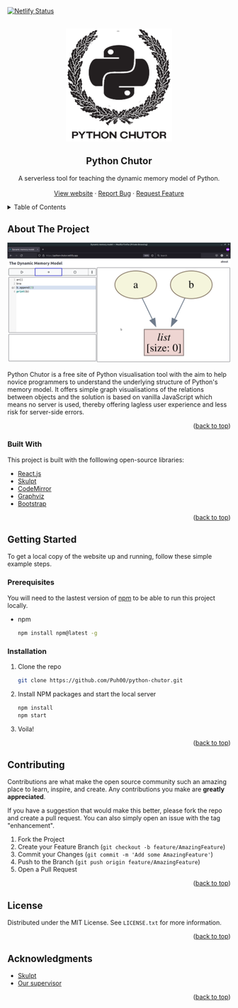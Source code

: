 <!-- CREDITS TO Best-README-Template for the template -->
<div id="top"></div>

<!-- PROJECT SHIELDS -->
<!--
*** I'm using markdown "reference style" links for readability.
*** Reference links are enclosed in brackets [ ] instead of parentheses ( ).
*** See the bottom of this document for the declaration of the reference variables
*** for contributors-url, forks-url, etc. This is an optional, concise syntax you may use.
*** https://www.markdownguide.org/basic-syntax/#reference-style-links
-->
[![Netlify Status][netlify-shield]][netlify-url]
<!-- TODO: add these once the repo is going public
[![Contributors][contributors-shield]][contributors-url]
[![Forks][forks-shield]][forks-url]
[![Stargazers][stars-shield]][stars-url]
[![Issues][issues-shield]][issues-url]
[![MIT License][license-shield]][license-url]
[![LinkedIn][linkedin-shield]][linkedin-url]
-->


<!-- PROJECT LOGO -->
<br />
<div align="center">
  <a href="https://github.com/Puh00/python-chutor">
    <img src="public/images/python-chutor-logo.png" alt="Logo" width="240" height="255">
  </a>

  <h2 align="center">Python Chutor</h2>

  <p align="center">
    A serverless tool for teaching the dynamic memory model of Python.
    <br />
    <br />
    <a href="https://python-chutor.netlify.app/">View website</a>
    ·
    <a href="https://github.com/Puh00/python-chutor/issues">Report Bug</a>
    ·
    <a href="https://github.com/Puh00/python-chutor/issues">Request Feature</a>
  </p>
</div>



<!-- TABLE OF CONTENTS -->
<details>
  <summary>Table of Contents</summary>
  <ol>
    <li>
      <a href="#about-the-project">About The Project</a>
      <ul>
        <li><a href="#built-with">Built With</a></li>
      </ul>
    </li>
    <li>
      <a href="#getting-started">Getting Started</a>
      <ul>
        <li><a href="#prerequisites">Prerequisites</a></li>
        <li><a href="#installation">Installation</a></li>
      </ul>
    </li>
    <li><a href="#contributing">Contributing</a></li>
    <li><a href="#license">License</a></li>
    <li><a href="#acknowledgments">Acknowledgments</a></li>
  </ol>
</details>


<!-- ABOUT THE PROJECT -->
## About The Project

[![Product Name Screen Shot][product-screenshot]](https://python-chutor.netlify.app/)

Python Chutor is a free site of Python visualisation tool with the aim to help novice programmers to understand the underlying structure of Python's memory model. It offers simple graph visualisations of the relations between objects and the solution is based on vanilla JavaScript which means no server is used, thereby offering lagless user experience and less risk for server-side errors.

<p align="right">(<a href="#top">back to top</a>)</p>



### Built With

This project is built with the folllowing open-source libraries:

* [React.js](https://reactjs.org/)
* [Skulpt](https://skulpt.org/)
* [CodeMirror](https://codemirror.net/)
* [Graphviz](https://graphviz.org/)
* [Bootstrap](https://getbootstrap.com)

<p align="right">(<a href="#top">back to top</a>)</p>



<!-- GETTING STARTED -->
## Getting Started

To get a local copy of the website up and running, follow these simple example steps.

### Prerequisites

You will need to the lastest version of [npm](https://www.npmjs.com/) to be able to run this project locally.
* npm
  ```sh
  npm install npm@latest -g
  ```

### Installation

1. Clone the repo
   ```sh
   git clone https://github.com/Puh00/python-chutor.git
   ```
2. Install NPM packages and start the local server
   ```sh
   npm install
   npm start
   ```
3. Voila!

<p align="right">(<a href="#top">back to top</a>)</p>


<!-- CONTRIBUTING -->
## Contributing

Contributions are what make the open source community such an amazing place to learn, inspire, and create. Any contributions you make are **greatly appreciated**.

If you have a suggestion that would make this better, please fork the repo and create a pull request. You can also simply open an issue with the tag "enhancement".

1. Fork the Project
2. Create your Feature Branch (`git checkout -b feature/AmazingFeature`)
3. Commit your Changes (`git commit -m 'Add some AmazingFeature'`)
4. Push to the Branch (`git push origin feature/AmazingFeature`)
5. Open a Pull Request

<p align="right">(<a href="#top">back to top</a>)</p>



<!-- LICENSE -->
## License

Distributed under the MIT License. See `LICENSE.txt` for more information.

<p align="right">(<a href="#top">back to top</a>)</p>


<!-- ACKNOWLEDGMENTS -->
## Acknowledgments

* [Skulpt](https://github.com/skulpt/skulpt)
* [Our supervisor](https://github.com/krangelov)

<p align="right">(<a href="#top">back to top</a>)</p>



<!-- MARKDOWN LINKS & IMAGES -->
<!-- https://www.markdownguide.org/basic-syntax/#reference-style-links -->
<!-- TODO: add the badges once the repo is going public
[contributors-shield]: https://img.shields.io/github/contributors/othneildrew/Best-README-Template.svg?style=for-the-badge
[contributors-url]: https://github.com/othneildrew/Best-README-Template/graphs/contributors
[forks-shield]: https://img.shields.io/github/forks/othneildrew/Best-README-Template.svg?style=for-the-badge
[forks-url]: https://github.com/othneildrew/Best-README-Template/network/members
[stars-shield]: https://img.shields.io/github/stars/othneildrew/Best-README-Template.svg?style=for-the-badge
[stars-url]: https://github.com/othneildrew/Best-README-Template/stargazers
[issues-shield]: https://img.shields.io/github/issues/othneildrew/Best-README-Template.svg?style=for-the-badge
[issues-url]: https://github.com/othneildrew/Best-README-Template/issues
[license-shield]: https://img.shields.io/github/license/othneildrew/Best-README-Template.svg?style=for-the-badge
[license-url]: https://github.com/othneildrew/Best-README-Template/blob/master/LICENSE.txt
[linkedin-shield]: https://img.shields.io/badge/-LinkedIn-black.svg?style=for-the-badge&logo=linkedin&colorB=555
[linkedin-url]: https://linkedin.com/in/othneildrew
-->
[netlify-shield]: https://api.netlify.com/api/v1/badges/bf597ae6-0527-4836-a675-6455e3daa1c2/deploy-status
[netlify-url]: https://app.netlify.com/sites/python-chutor/deploys
[product-screenshot]: public/images/website-screenshot.png
